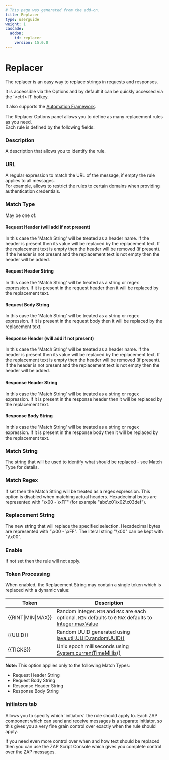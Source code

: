 ```yaml
---
# This page was generated from the add-on.
title: Replacer
type: userguide
weight: 1
cascade:
  addon:
    id: replacer
    version: 15.0.0
---
```


# Replacer

The replacer is an easy way to replace strings in requests and responses.

It is accessible via the Options and by default it can be quickly accessed via the '\<ctrl\> R' hotkey.

It also supports the [Automation Framework](/docs/desktop/addons/replacer/automation/).

The Replacer Options panel allows you to define as many replacement rules as you need.  
Each rule is defined by the following fields:

### Description

A description that allows you to identify the rule.

### URL

A regular expression to match the URL of the message, if empty the rule applies to all messages.  
For example, allows to restrict the rules to certain domains when providing authentication credentials.

### Match Type

May be one of:

#### Request Header (will add if not present)

In this case the 'Match String' will be treated as a header name. If the header is present then its value will be replaced by the replacement text. If the replacement text is empty then the header will be removed (if present). If the header is not present and the replacement text is not empty then the header will be added.

#### Request Header String

In this case the 'Match String' will be treated as a string or regex expression. If it is present in the request header then it will be replaced by the replacement text.

#### Request Body String

In this case the 'Match String' will be treated as a string or regex expression. If it is present in the request body then it will be replaced by the replacement text.

#### Response Header (will add if not present)

In this case the 'Match String' will be treated as a header name. If the header is present then its value will be replaced by the replacement text. If the replacement text is empty then the header will be removed (if present). If the header is not present and the replacement text is not empty then the header will be added.

#### Response Header String

In this case the 'Match String' will be treated as a string or regex expression. If it is present in the response header then it will be replaced by the replacement text.

#### Response Body String

In this case the 'Match String' will be treated as a string or regex expression. If it is present in the response body then it will be replaced by the replacement text.

### Match String

The string that will be used to identify what should be replaced - see Match Type for details.

### Match Regex

If set then the Match String will be treated as a regex expression. This option is disabled when matching actual headers. Hexadecimal bytes are represented with "\\x00 - \\xFF" (for example "abc\\x01\\x02\\x03def").

### Replacement String

The new string that will replace the specified selection.
Hexadecimal bytes are represented with "\\x00 - \\xFF".
The literal string "\\x00" can be kept with "\\\\x00".

### Enable

If not set then the rule will not apply.

### Token Processing

When enabled, the Replacement String may contain a single token which is replaced with a dynamic value:

|       Token        |                                                                                                Description                                                                                                |
|--------------------|-----------------------------------------------------------------------------------------------------------------------------------------------------------------------------------------------------------|
| {{RINT\|MIN\|MAX}} | Random Integer. `MIN` and `MAX` are each optional. `MIN` defaults to `0` `MAX` defaults to [Integer.maxValue](https://docs.oracle.com/javase/8/docs/api/constant-values.html#java.lang.Integer.MAX_VALUE) |
| {{UUID}}           | Random UUID generated using [java.util.UUID.randomUUID()](https://docs.oracle.com/javase/8/docs/api/java/util/UUID.html#randomUUID--)                                                                     |
| {{TICKS}}          | Unix epoch milliseconds using [System.currentTimeMillis()](https://docs.oracle.com/javase/8/docs/api/java/lang/System.html#currentTimeMillis--)                                                           |

**Note:** This option applies only to the following Match Types:

* Request Header String
* Request Body String
* Response Header String
* Response Body String

### Initiators tab

Allows you to specify which 'initiators' the rule should apply to. Each ZAP component which can send and receive messages is a separate initiator, so this gives you a very fine grain control over exactly when the rule should apply.

If you need even more control over when and how text should be replaced then you can use the ZAP Script Console which
gives you complete control over the ZAP messages.
